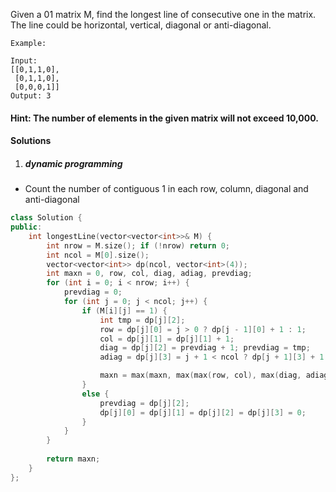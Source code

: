 Given a 01 matrix M, find the longest line of consecutive one in the matrix. The line could be horizontal, vertical, diagonal or anti-diagonal.

```
Example:

Input:
[[0,1,1,0],
 [0,1,1,0],
 [0,0,0,1]]
Output: 3
```

#### Hint: The number of elements in the given matrix will not exceed 10,000. 


#### Solutions


1. ##### dynamic programming

- Count the number of contiguous 1 in each row, column, diagonal and anti-diagonal

```c++
class Solution {
public:
    int longestLine(vector<vector<int>>& M) {
        int nrow = M.size(); if (!nrow) return 0;
        int ncol = M[0].size();
        vector<vector<int>> dp(ncol, vector<int>(4));
        int maxn = 0, row, col, diag, adiag, prevdiag;
        for (int i = 0; i < nrow; i++) {
            prevdiag = 0;
            for (int j = 0; j < ncol; j++) {
                if (M[i][j] == 1) {
                    int tmp = dp[j][2];
                    row = dp[j][0] = j > 0 ? dp[j - 1][0] + 1 : 1;
                    col = dp[j][1] = dp[j][1] + 1;
                    diag = dp[j][2] = prevdiag + 1; prevdiag = tmp;
                    adiag = dp[j][3] = j + 1 < ncol ? dp[j + 1][3] + 1 : 1;

                    maxn = max(maxn, max(max(row, col), max(diag, adiag)));
                }
                else {
                    prevdiag = dp[j][2];
                    dp[j][0] = dp[j][1] = dp[j][2] = dp[j][3] = 0;
                }
            }
        }
        
        return maxn;
    }
};
```